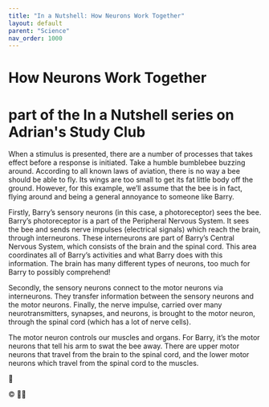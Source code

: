```yaml
---
title: "In a Nutshell: How Neurons Work Together"
layout: default
parent: "Science"
nav_order: 1000
---
```


# How Neurons Work Together
# part of the In a Nutshell series on Adrian's Study Club

When a stimulus is presented, there are a number of processes that takes effect before a response is initiated. Take a humble bumblebee buzzing around. According to all known laws of aviation, there is no way a bee should be able to fly. Its wings are too small to get its fat little body off the ground. However, for this example, we’ll assume that the bee is in fact, flying around and being a general annoyance to someone like Barry. 

Firstly, Barry’s sensory neurons (in this case, a photoreceptor) sees the bee. Barry’s photoreceptor is a part of the Peripheral Nervous System. It sees the bee and sends nerve impulses (electrical signals) which reach the brain, through interneurons. These interneurons are part of Barry’s Central Nervous System, which consists of the brain and the spinal cord. This area coordinates all of Barry’s activities and what Barry does with this information. The brain has many different types of neurons, too much for Barry to possibly comprehend!

Secondly, the sensory neurons connect to the motor neurons via interneurons. They transfer information between the sensory neurons and the motor neurons. Finally, the nerve impulse, carried over many neurotransmitters, synapses, and neurons, is brought to the motor neuron, through the spinal cord (which has a lot of nerve cells).

The motor neuron controls our muscles and organs. For Barry, it’s the motor neurons that tell his arm to swat the bee away. There are upper motor neurons that travel from the brain to the spinal cord, and the lower motor neurons which travel from the spinal cord to the muscles. 

🐝

© 🥜🐚
